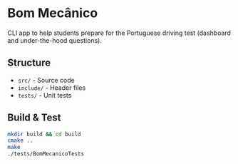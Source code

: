 # Bom Mecânico

CLI app to help students prepare for the Portuguese driving test (dashboard and under-the-hood questions).

## Structure

- `src/` - Source code
- `include/` - Header files
- `tests/` - Unit tests

## Build & Test

```sh
mkdir build && cd build
cmake ..
make
./tests/BomMecanicoTests
```
